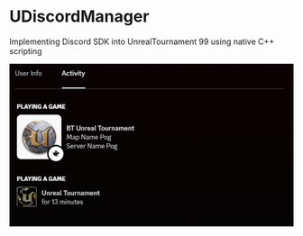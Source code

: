 # UDiscordManager

Implementing Discord SDK into UnrealTournament 99 using native C++ scripting

![example](https://github.com/BrutalBunny/UDiscordManager/blob/main/example.PNG?raw?true)
